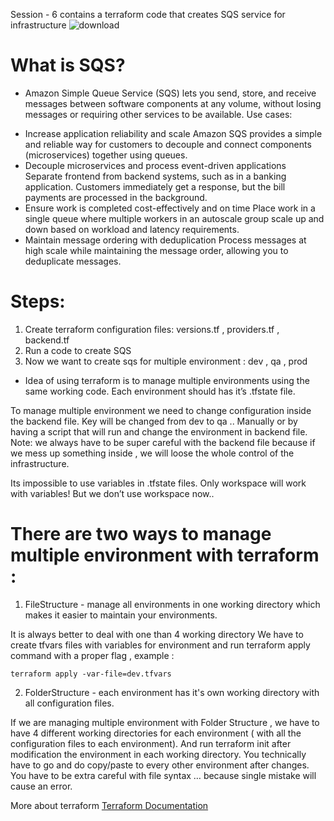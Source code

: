 Session - 6 contains a terraform code that  creates  SQS service for infrastructure
![download](https://user-images.githubusercontent.com/85028974/197710253-e69c602c-1706-4360-bc43-705aa113f854.png)

# What is SQS? 
 - Amazon Simple Queue Service (SQS) lets you send, store, and receive messages between software components at any volume, without losing messages or requiring other services to be available.
Use cases: 
* Increase application reliability and scale
Amazon SQS provides a simple and reliable way for customers to decouple and connect components (microservices) together using queues.
* Decouple microservices and process event-driven applications
Separate frontend from backend systems, such as in a banking application. Customers immediately get a response, but the bill payments are processed in the background.
* Ensure work is completed cost-effectively and on time
Place work in a single queue where multiple workers in an autoscale group scale up and down based on workload and latency requirements.
* Maintain message ordering with deduplication
Process messages at high scale while maintaining the message order, allowing you to deduplicate messages.

# Steps:
1. Create terraform configuration  files: versions.tf , providers.tf , backend.tf
2. Run a code to create SQS
3. Now we want to create sqs for multiple environment : dev , qa , prod 

* Idea of using terraform is to manage multiple environments using the same working code.
Each environment should has it’s .tfstate file. 

To manage multiple environment we need to change configuration inside the backend file. Key will be changed from dev to qa .. Manually or by having a script that will run and change the environment in backend file.
Note: we always have to be super careful with the backend file because if we mess up something inside , we will loose the whole control of the infrastructure.

Its impossible to use variables in .tfstate files. Only workspace will work with variables!
But we don’t use workspace now.. 

# There are two ways to manage multiple environment with terraform :
1. FileStructure - manage all environments in one working directory which  makes it easier to maintain your environments.

It is always better to deal with one than 4 working directory
We have to create tfvars files with variables for environment and run terraform apply command with a proper flag , example : 
```
terraform apply -var-file=dev.tfvars
```
2. FolderStructure - each environment has it's own working directory with all configuration files.

If we are managing multiple environment with Folder Structure , we have to have 4 different working directories for each environment ( with all the configuration files to each environment). 
And run terraform init after modification the environment in each working directory. You technically have to go and do copy/paste to every other environment after changes. 
You have to be extra careful with file syntax … because single mistake will cause an error.




More about terraform [Terraform Documentation](https://registry.terraform.io/providers/hashicorp/aws/latest/docs)
